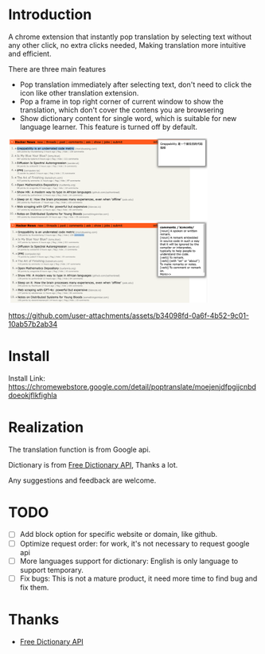 # Introduction
A chrome extension that instantly pop translation by selecting text without any other click, no extra clicks needed, Making translation more intuitive and efficient.

There are three main features
+ Pop translation immediately after selecting text, don't need to click the icon like other translation extension.
+ Pop a frame in top right corner of current window to show the translation, which don't cover the contens you are browsering
+ Show dictionary content for single word, which is suitable for new language learner. This feature is turned off by default.


<div id="pictures">
  <img src="images/readme-demo-1.png" width="400px" >
  <img src="images/readme-demo-2.png" width="400px" >
</div>

https://github.com/user-attachments/assets/b34098fd-0a6f-4b52-9c01-10ab57b2ab34

# Install

Install Link: https://chromewebstore.google.com/detail/poptranslate/moejenjdfpgijcnbddoeokjflkfighla

# Realization
The translation function is from Google api. 

Dictionary is from [Free Dictionary API](https://dictionaryapi.dev), Thanks a lot.

Any suggestions and feedback are welcome.


# TODO
- [ ] Add block option for specific website or domain, like github.
- [ ] Optimize request order: for work, it's not necessary to request google api
- [ ] More languages support for dictionary: English is only language to support temporary.
- [ ] Fix bugs: This is not a mature product, it need more time to find bug and fix them.

# Thanks
+ [Free Dictionary API](https://dictionaryapi.dev)
